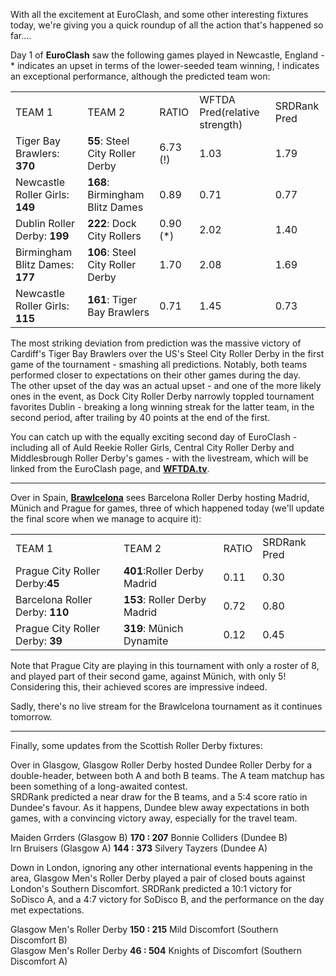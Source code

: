 <html><body><p>With all the excitement at EuroClash, and some other interesting fixtures today, we're giving you a quick roundup of all the action that's happened so far....</p><p>Day 1 of <b>EuroClash</b> saw the following games played in Newcastle, England - * indicates an upset in terms of the lower-seeded team winning, ! indicates an exceptional performance, although the predicted team won:</p><table><tbody><tr><td colspan="1" rowspan="1">TEAM 1</td><td colspan="1" rowspan="1">TEAM 2</td><td colspan="1" rowspan="1">RATIO</td><td colspan="1" rowspan="1">WFTDA Pred(relative strength)</td><td colspan="1" rowspan="1">SRDRank Pred</td></tr><tr><td colspan="1" rowspan="1">Tiger Bay Brawlers: <strong>370</strong></td><td colspan="1" rowspan="1"><strong>55</strong>: Steel City Roller Derby</td><td colspan="1" rowspan="1">6.73 (!)</td><td colspan="1" rowspan="1">1.03</td><td colspan="1" rowspan="1">1.79</td></tr><tr><td colspan="1" rowspan="1">Newcastle Roller Girls: <strong>149</strong></td><td colspan="1" rowspan="1"><strong>168</strong>: Birmingham Blitz Dames</td><td colspan="1" rowspan="1">0.89</td><td colspan="1" rowspan="1">0.71</td><td colspan="1" rowspan="1">0.77</td></tr><tr><td colspan="1" rowspan="1">Dublin Roller Derby: <strong>199</strong></td><td colspan="1" rowspan="1"><strong>222</strong>: Dock City Rollers</td><td colspan="1" rowspan="1">0.90 (*)</td><td colspan="1" rowspan="1">2.02</td><td colspan="1" rowspan="1">1.40</td></tr><tr><td colspan="1" rowspan="1">Birmingham Blitz Dames: <strong>177</strong></td><td colspan="1" rowspan="1"><strong>106</strong>: Steel City Roller Derby</td><td colspan="1" rowspan="1">1.70</td><td colspan="1" rowspan="1">2.08</td><td colspan="1" rowspan="1">1.69</td></tr><tr><td colspan="1" rowspan="1">Newcastle Roller Girls: <strong>115</strong></td><td colspan="1" rowspan="1"><strong>161</strong>: Tiger Bay Brawlers</td><td colspan="1" rowspan="1">0.71</td><td colspan="1" rowspan="1">1.45</td><td colspan="1" rowspan="1">0.73</td></tr></tbody></table><p>The most striking deviation from prediction was the massive victory of Cardiff's Tiger Bay Brawlers over the US's Steel City Roller Derby in the first game of the tournament - smashing all predictions. Notably, both teams performed closer to expectations on their other games during the day.<br>The other upset of the day was an actual upset - and one of the more likely ones in the event, as Dock City Roller Derby narrowly toppled tournament favorites Dublin - breaking a long winning streak for the latter team, in the second period, after trailing by 40 points at the end of the first.</p><p>You can catch up with the equally exciting second day of EuroClash - including all of Auld Reekie Roller Girls, Central City Roller Derby and Middlesbrough Roller Derby's games - with the livestream, which will be linked from the EuroClash page, and <b><a href="https://wftda.tv/live/euro-clash-2018-day-2/">WFTDA.tv</a></b>.</p><hr><p>Over in Spain, <b><a href="https://www.facebook.com/events/1817946238265787/">Brawlcelona</a></b> sees Barcelona Roller Derby hosting Madrid, Münich and Prague for games, three of which happened today (we'll update the final score when we manage to acquire it):</p><table><tbody><tr><td colspan="1" rowspan="1">TEAM 1</td><td colspan="1" rowspan="1">TEAM 2</td><td colspan="1" rowspan="1">RATIO</td><td colspan="1" rowspan="1">SRDRank Pred</td></tr><tr><td colspan="1" rowspan="1">Prague City Roller Derby:<strong>45</strong></td><td colspan="1" rowspan="1"><strong>401</strong>:Roller Derby Madrid</td><td colspan="1" rowspan="1">0.11</td><td colspan="1" rowspan="1">0.30</td></tr><tr><td colspan="1" rowspan="1">Barcelona Roller Derby: <strong>110</strong></td><td colspan="1" rowspan="1"><strong>153</strong>: Roller Derby Madrid</td><td colspan="1" rowspan="1">0.72</td><td colspan="1" rowspan="1">0.80</td></tr><tr><td colspan="1" rowspan="1">Prague City Roller Derby: <strong>39</strong></td><td colspan="1" rowspan="1"><strong>319</strong>: Münich Dynamite</td><td colspan="1" rowspan="1">0.12</td><td colspan="1" rowspan="1">0.45</td></tr></tbody></table><p>Note that Prague City are playing in this tournament with only a roster of 8, and played part of their second game, against Münich, with only 5! Considering this, their achieved scores are impressive indeed.</p><p>Sadly, there's no live stream for the Brawlcelona tournament as it continues tomorrow.</p><hr><p>Finally, some updates from the Scottish Roller Derby fixtures:</p><p>Over in Glasgow, Glasgow Roller Derby hosted Dundee Roller Derby for a double-header, between both A and both B teams. The A team matchup has been something of a long-awaited contest.<br>SRDRank predicted a near draw for the B teams, and a 5:4 score ratio in Dundee's favour. As it happens, Dundee blew away expectations in both games, with a convincing victory away, especially for the travel team.</p><p>Maiden Grrders (Glasgow B)  <b>170 : 207</b>  Bonnie Colliders (Dundee B)<br>Irn Bruisers (Glasgow A) <b>144 : 373</b> Silvery Tayzers (Dundee A)</p><p>Down in London, ignoring any other international events happening in the area, Glasgow Men's Roller Derby played a pair of closed bouts against London's Southern Discomfort. SRDRank predicted a 10:1 victory for SoDisco A, and a 4:7 victory for SoDisco B, and the performance on the day met expectations.</p>Glasgow Men's Roller Derby <b>150 : 215</b> Mild Discomfort (Southern Discomfort B)<br>Glasgow Men's Roller Derby <b>46 : 504</b> Knights of Discomfort (Southern Discomfort A)</body></html>
